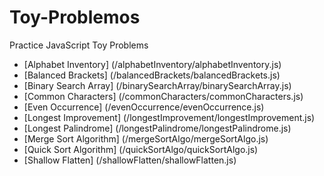 # Toy-Problemos
Practice JavaScript Toy Problems

* [Alphabet Inventory] (/alphabetInventory/alphabetInventory.js)
* [Balanced Brackets] (/balancedBrackets/balancedBrackets.js)
* [Binary Search Array] (/binarySearchArray/binarySearchArray.js)
* [Common Characters] (/commonCharacters/commonCharacters.js)
* [Even Occurrence] (/evenOccurrence/evenOccurrence.js)
* [Longest Improvement] (/longestImprovement/longestImprovement.js)
* [Longest Palindrome] (/longestPalindrome/longestPalindrome.js)
* [Merge Sort Algorithm] (/mergeSortAlgo/mergeSortAlgo.js)
* [Quick Sort Algorithm] (/quickSortAlgo/quickSortAlgo.js)
* [Shallow Flatten] (/shallowFlatten/shallowFlatten.js)
